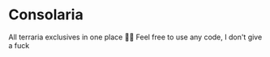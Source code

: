 # Consolaria
All terraria exclusives in one place 👍🏻
Feel free to use any code, I don't give a fuck
